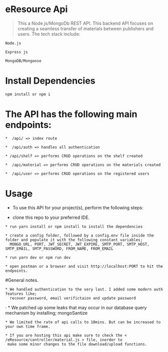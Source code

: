 # eResource Api
>This a Node.js/MongoDb REST API. This backend API focuses on creating a seamless transfer of materials
between publishers and users. The tech stack include:
    
    Node.js

    Express js

    MongoDB/Mongoose

# Install Dependencies

    npm install or npm i


# The API has the following main endpoints:

    *  /api/ => index route

    *  /api/auth => handles all authentication

    * /api/shelf => performs CRUD operations on the shelf created 

    *  /api/material => performs CRUD operations on the materials created
    
    *  /api/user => performs CRUD operations on the registered users
    
 # Usage
    
   * To use this API for your project(s), perform the following steps:

   * clone this repo to your preferred IDE.

    * run yarn install or npm install to install the dependencies

    * create a config folder, followed by a config.env file inside the folder and populate it with the following constant variables;
      MONGO_URL, PORT, JWT_SECRET, JWT_EXPIRE, SMTP_PORT, SMTP_HOST, SMTP_EMAIL, SMTP_PASSWORD, FROM_NAME, FROM_EMAIL

    * run yarn dev or npm run dev 

    * open postman or a browser and visit http://localhost:PORT to hit the endpoints. 

#General notes.

    * We handled authentication to the very last. I added some modern auth features like;
      recover password, email verifictaion and update password 

⋅    *  We patched up some leaks that may occur in our database query mechanism by installing; mongoSantize

    * We limited the rate of api calls to 10mins. But can be increased to your own time frame.

    * If you are hosting this api make sure to check the < /eResource/controller/material.js > file, inorder to 
     make some minor changes to the file download/upload functions.



 
 


